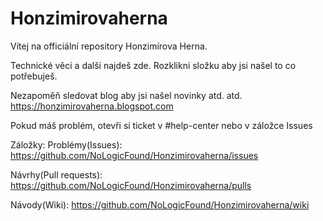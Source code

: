 # Honzimirovaherna
Vítej na officiální repository Honzimírova Herna.

Technické věci a další najdeš zde.
Rozklikni složku aby jsi našel to co potřebuješ.

Nezapoměň sledovat blog aby jsi našel novinky atd. atd.
https://honzimirovaherna.blogspot.com

Pokud máš problém, otevři si ticket v #help-center nebo v záložce Issues

Záložky: 
Problémy(Issues): https://github.com/NoLogicFound/Honzimirovaherna/issues 

Návrhy(Pull requests): https://github.com/NoLogicFound/Honzimirovaherna/pulls 

Návody(Wiki): https://github.com/NoLogicFound/Honzimirovaherna/wiki 

